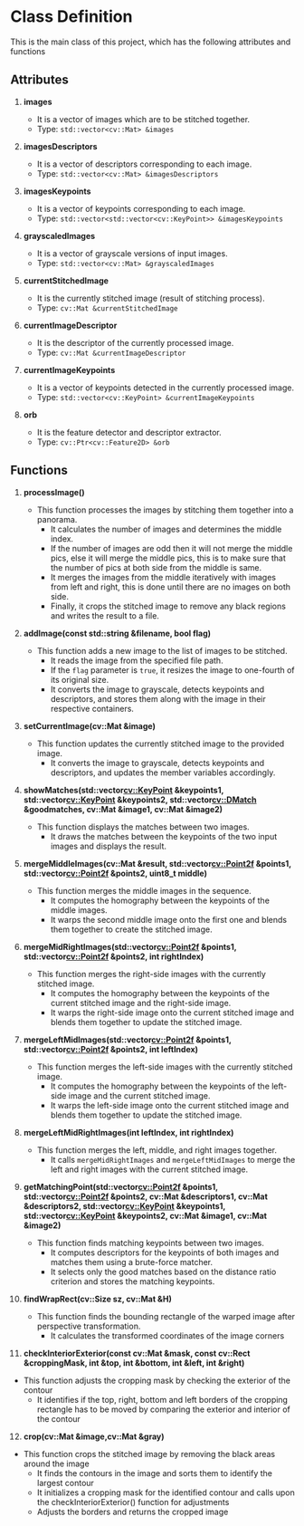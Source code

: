 # Class Definition
This is the main class of this project, which has the following attributes and functions

## Attributes
1. **images**
   - It is a vector of images which are to be stitched together.
   - Type: `std::vector<cv::Mat> &images`

2. **imagesDescriptors**
   - It is a vector of descriptors corresponding to each image.
   - Type: `std::vector<cv::Mat> &imagesDescriptors`

3. **imagesKeypoints**
   - It is a vector of keypoints corresponding to each image.
   - Type: `std::vector<std::vector<cv::KeyPoint>> &imagesKeypoints`

4. **grayscaledImages**
   - It is a vector of grayscale versions of input images.
   - Type: `std::vector<cv::Mat> &grayscaledImages`

5. **currentStitchedImage**
   - It is the currently stitched image (result of stitching process).
   - Type: `cv::Mat &currentStitchedImage`

6. **currentImageDescriptor**
   - It is the descriptor of the currently processed image.
   - Type: `cv::Mat &currentImageDescriptor`

7. **currentImageKeypoints**
   - It is a vector of keypoints detected in the currently processed image.
   - Type: `std::vector<cv::KeyPoint> &currentImageKeypoints`

8. **orb**
   - It is the feature detector and descriptor extractor.
   - Type: `cv::Ptr<cv::Feature2D> &orb`

## Functions
1. **processImage()**
   - This function processes the images by stitching them together into a panorama.
     - It calculates the number of images and determines the middle index.
     - If the number of images are odd then it will not merge the middle pics, else it will merge the middle pics, this is to make sure that the number of pics at both side from the middle is same.
     - It merges the images from the middle iteratively with images from left and right, this is done until there are no images on both side.
     - Finally, it crops the stitched image to remove any black regions and writes the result to a file.
   
2. **addImage(const std::string &filename, bool flag)**
   - This function adds a new image to the list of images to be stitched.
     - It reads the image from the specified file path.
     - If the `flag` parameter is `true`, it resizes the image to one-fourth of its original size.
     - It converts the image to grayscale, detects keypoints and descriptors, and stores them along with the image in their respective containers.

3. **setCurrentImage(cv::Mat &image)**
   - This function updates the currently stitched image to the provided image.
     - It converts the image to grayscale, detects keypoints and descriptors, and updates the member variables accordingly.

4. **showMatches(std::vector<cv::KeyPoint> &keypoints1, std::vector<cv::KeyPoint> &keypoints2, std::vector<cv::DMatch> &goodmatches, cv::Mat &image1, cv::Mat &image2)**
   - This function displays the matches between two images.
     - It draws the matches between the keypoints of the two input images and displays the result.

5. **mergeMiddleImages(cv::Mat &result, std::vector<cv::Point2f> &points1, std::vector<cv::Point2f> &points2, uint8_t middle)**
   - This function merges the middle images in the sequence.
     - It computes the homography between the keypoints of the middle images.
     - It warps the second middle image onto the first one and blends them together to create the stitched image.

6. **mergeMidRightImages(std::vector<cv::Point2f> &points1, std::vector<cv::Point2f> &points2, int rightIndex)**
   - This function merges the right-side images with the currently stitched image.
     - It computes the homography between the keypoints of the current stitched image and the right-side image.
     - It warps the right-side image onto the current stitched image and blends them together to update the stitched image.

7. **mergeLeftMidImages(std::vector<cv::Point2f> &points1, std::vector<cv::Point2f> &points2, int leftIndex)**
   - This function merges the left-side images with the currently stitched image.
     - It computes the homography between the keypoints of the left-side image and the current stitched image.
     - It warps the left-side image onto the current stitched image and blends them together to update the stitched image.

8. **mergeLeftMidRightImages(int leftIndex, int rightIndex)**
   - This function merges the left, middle, and right images together.
     - It calls `mergeMidRightImages` and `mergeLeftMidImages` to merge the left and right images with the current stitched image.

9. **getMatchingPoint(std::vector<cv::Point2f> &points1, std::vector<cv::Point2f> &points2, cv::Mat &descriptors1, cv::Mat &descriptors2, std::vector<cv::KeyPoint> &keypoints1, std::vector<cv::KeyPoint> &keypoints2, cv::Mat &image1, cv::Mat &image2)**
   - This function finds matching keypoints between two images.
     - It computes descriptors for the keypoints of both images and matches them using a brute-force matcher.
     - It selects only the good matches based on the distance ratio criterion and stores the matching keypoints.

10. **findWrapRect(cv::Size sz, cv::Mat &H)**
    - This function finds the bounding rectangle of the warped image after perspective transformation.
      - It calculates the transformed coordinates of the image corners

11. **checkInteriorExterior(const cv::Mat &mask, const cv::Rect &croppingMask, int &top, int &bottom, int &left, int &right)**
   - This function adjusts the cropping mask by checking the exterior of the contour
      - It identifies if the top, right, bottom and left borders of the cropping rectangle has to be moved by comparing the exterior and interior of the contour

12. **crop(cv::Mat &image,cv::Mat &gray)**
   - This function crops the stitched image by removing the black areas around the image
      - It finds the contours in the image and sorts them to identify the largest contour
      - It initializes a cropping mask for the identified contour and calls upon the checkInteriorExterior() function for adjustments
      - Adjusts the borders and returns the cropped image